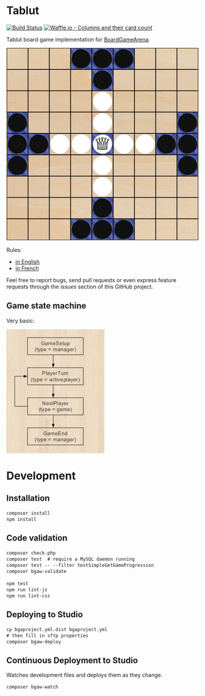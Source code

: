 # Tablut

[![Build Status](https://travis-ci.org/Lucas-C/tablut.svg?branch=master)](https://travis-ci.org/Lucas-C/tablut)
[![Waffle.io - Columns and their card count](https://badge.waffle.io/Lucas-C/tablut.svg?columns=all)](https://waffle.io/Lucas-C/tablut)

Tablut board game implementation for [BoardGameArena](https://boardgamearena.com).

![Board screenshot](docs/initial_board_screenshot.png)

Rules:
- [in English](http://en.doc.boardgamearena.com/Gamehelptablut)
- [in French](http://fr.doc.boardgamearena.com/Gamehelptablut)

Feel free to report bugs, send pull requests or even express feature requests through the _issues_ section of this GitHub project.

## Game state machine

Very basic:

![4-states simple state machine](docs/GameStateMachine.png)


# Development

## Installation
```
composer install
npm install
```

## Code validation
```
composer check-php
composer test  # require a MySQL daemon running
composer test -- --filter testSimpleGetGameProgression
composer bgaw-validate

npm test
npm run lint-js
npm run lint-css
```

## Deploying to Studio
```
cp bgaproject.yml.dist bgaproject.yml
# then fill in sftp properties
composer bgaw-deploy
```

## Continuous Deployment to Studio

Watches development files and deploys them as they change.
```
composer bgaw-watch
```
